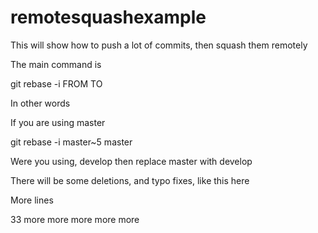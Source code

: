 remotesquashexample
===================

This will show how to push a lot of commits, then squash them remotely

The main command is

git rebase -i FROM TO

In other words

If you are using master

git rebase -i master~5 master

Were you using, develop
then replace master with develop

There will be some deletions, and typo fixes, like this here

More lines

33
more
more
more
more
more
